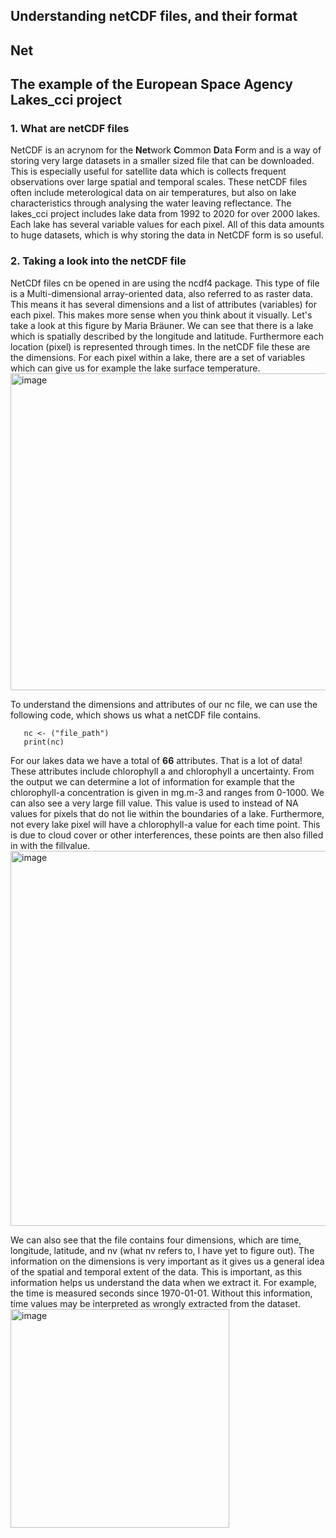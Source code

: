 ## Understanding netCDF files, and their format
## Net
## The example of the European Space Agency Lakes_cci project 

    
### 1. What are netCDF files
NetCDF is an acrynom for the **Net**work **C**ommon **D**ata **F**orm and is a way of storing very large datasets in a smaller sized file that can be downloaded. This is especially useful for satellite
data which is collects frequent observations over large spatial and temporal scales. These netCDF files often include meterological data on air temperatures, but also on lake characteristics through
analysing the water leaving reflectance. The lakes_cci project includes lake data from 1992 to 2020 for over 2000 lakes. Each lake has several variable values for each pixel. All of this data amounts
to huge datasets, which is why storing the data in NetCDF form is so useful.

### 2. Taking a look into the netCDF file
NetCDf files cn be opened in are using the ncdf4 package. This type of file is a Multi-dimensional array-oriented data, also referred to as raster data. This means it has several dimensions and a list 
of attributes (variables) for each pixel. This makes more sense when you think about it visually. Let's take a look at this figure by Maria Bräuner. We can see that there is a lake which is spatially 
described by the longitude and latitude. Furthermore each location (pixel) is represented through times. In the netCDF file these are the dimensions. For each pixel within a lake, there are a set of variables
which can give us for example the lake surface temperature.   
<img width="507" alt="image" src="https://github.com/rebeccah2202/diss/assets/114161047/f416e678-0608-4ae8-90be-d073ce19f9e6">   

To understand the dimensions and attributes of our nc file, we can use the following code, which shows us what a netCDF file contains.  
```library(ncdf4)
   nc <- ("file_path")
   print(nc)
```

For our lakes data we have a total of **66** attributes. That is a lot of data! These attributes include chlorophyll a and chlorophyll a uncertainty. From the output we can determine a lot of information
for example that the chlorophyll-a concentration is given in mg.m-3 and ranges from 0-1000. We can also see a very large fill value. This value is used to instead of NA values for pixels that do 
not lie within the boundaries of a lake. Furthermore, not every lake pixel will have a chlorophyll-a value for each time point. This is due to cloud cover or other interferences, these points are
then also filled in with the fillvalue.   
<img width="600" alt="image" src="https://github.com/rebeccah2202/diss/assets/114161047/a6ebcd55-78d7-495f-a7ae-a32a77394a3e">   

We can also see that the file contains four dimensions, which are time, longitude, latitude, and nv (what nv refers to, I have yet to figure out). The information on the dimensions is very important
as it gives us a general idea of the spatial and temporal extent of the data. This is important, as this information helps us understand the data when we extract it. For example, the time is measured
seconds since 1970-01-01. Without this information, time values may be interpreted as wrongly extracted from the dataset.   
<img width="350" alt="image" src="https://github.com/rebeccah2202/diss/assets/114161047/6caf36d3-99aa-40be-8b59-9a6498732401">







